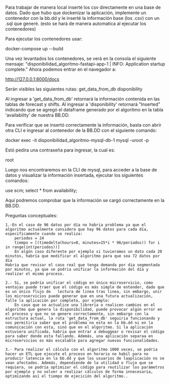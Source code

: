 Para trabajar de manera local inserté los csv directamente en una base de datos. Dado que hubo que dockenizar la aplicación, implemente un contenedor con la bb.dd y le inserté la información base (los .csv) con un .sql que generé. (esto se hará de manera automatica al ejecutar los contenedores)

Para ejecutar los contenedores usar:

docker-compose up --build

Una vez levantados los contenedores, se verá en la consola el siguiente mensaje: "disponibilidad_algoritmo-fastapi-app-1  | INFO: Application startup complete." Ahora podemos entrar en el navegador a: 

http://127.0.0.1:8000/docs

Serán visibles las siguientes rutas:
    get_data_from_db
    disponibility

Al ingresar a 'get_data_from_db' retornará la información contenida en las tablas de forecast y shifts.
Al ingresar a 'disponibility' retornará "Inserted" indicando que se agregó el dataframe generado por el algoritmo en la tabla 'availability' de nuestra BB.DD.

Para verificar que se insertó correctamente la información, basta con abrir otra CLI e ingresar al contenedor de la BB.DD con el siguiente comando:

docker exec -it disponibilidad_algoritmo-mysql-db-1 mysql -uroot -p

Estó pedira una contraseña para ingresar, la cual es:

root

Luego nos encontraremos en la CLI de mysql, para acceder a la base de datos y visualizar la información insertada, ejecutar los siguientes comandos:

use scm;
select * from availability;

Aquí podremos comprobar que la información se cargó correctamente en la BB.DD.


Preguntas conceptuales:

    1.-En el caso de 96 datos por día no habria problema ya que el algoritmo actualmente considera que hay 96 datos para cada día, especificamente cuando se realiza:
        periodos = 24
        tiempo = [(timedelta(hours=0, minutes=15*i * 96/periodos)) for i in range(int(periodos))]
        En algún caso diferente por ejemplo si tuvieramos un dato cada 20 minutos, habría que modificar el algoritmo para que sea 72 datos por día
    Habria que revisar el caso real que tenga demanda por dia segmentada por minutos, ya que se podria unificar la información del día y realizar el mismo proceso.

    2.- Si, se podría unificar el código en único microservicio, como ventajas puede traer que el código es más simple de entender, dado que es un único flujo de   lectura de linea tras linea, sin embargo, unir los microservicios puede generar que en una futura actualización, falle la aplicación por completo, por ejemplo:
        En caso que se actualice una libreria o realicen cambios en el algoritmo que genera la disponibilidad, puede provocar algún error en el proceso y que no se genere correctamente, sin embargo con la estructura actual, la ruta 'get_data_from_db' seguiria funcionando y nos permitiria saber que el problema no esta en la bb.dd ni en la comunicación con esta, sinó que en el algoritmo. Si la aplicación estuviera unificada, habria que entrar a debuggear o revisar el código para saber donde esta fallando. Además, una aplicación separaa en microservicios es más escalable para agregar nuevas funcionalidades.

    3.- Para realizar el cálculo con el algoritmo 1000 veces, se podria hacer un ETL que ejecute el proceso en horario no habil para no producir latencia en la bb.dd y que los usuarios de laaplicación no se vean afectados. Además, dependiende de la utilidad o flujo que se requiera, se podría optimizar el código para reutilizar los parámetros por ejemplo y no volver a realizar cálculos de forma innecesaria, optimizando así el tiempo de ejecición del algoritmo..
